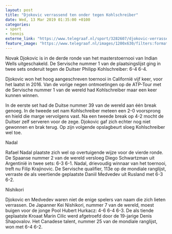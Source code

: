 ```yaml
---
layout: post
title: "Djokovic verrassend ten onder tegen Kohlschreiber"
date: Wed, 13 Mar 2019 01:35:00 +0100
categories: 
- sport 
- tennis 
externe_link: "https://www.telegraaf.nl/sport/3282607/djokovic-verrassend-ten-onder-tegen-kohlschreiber"
feature_image: "https://www.telegraaf.nl/images/1200x630/filters:format(jpeg):quality(80)/cdn-kiosk-api.telegraaf.nl/fa4e3836-4527-11e9-b4fb-e905d2336fa3.jpg"
---
```


<p class="intro">Novak Djokovic is in de derde ronde van het masterstoernooi van Indian Wells uitgeschakeld. De Servische nummer 1 van de plaatsingslijst ging in twee sets onderuit tegen de Duitser Philipp Kohlschreiber: 6-4 6-4.</p> <p>Djokovic won het hoog aangeschreven toernooi in Californië vijf keer, voor het laatst in 2016. Van de vorige negen ontmoetingen op de ATP-Tour met de Servische nummer 1 van de wereld had Kohlschreiber maar een keer kunnen winnen.</p><p>In de eerste set had de Duitse nummer 39 van de wereld aan één break genoeg. In de tweede set nam Kohlschreiber meteen een 2-0 voorsprong en hield die marge vervolgens vast. Na een tweede break op 4-2 mocht de Duitser zelf serveren voor de zege. Djokovic gaf zich echter nog niet gewonnen en brak terug. Op zijn volgende opslagbeurt sloeg Kohlschreiber wel toe.</p><p>Nadal</p><p>Rafael Nadal plaatste zich wel op overtuigende wijze voor de vierde ronde. De Spaanse nummer 2 van de wereld versloeg Diego Schwartzman uit Argentinië in twee sets: 6-3 6-1. Nadal, drievoudig winnaar van het toernooi, treft nu Filip Krajinovic. De Servische qualifier, 113e op de mondiale ranglijst, verraste de als veertiende geplaatste Daniil Medvedev uit Rusland met 6-3 6-2.</p><p>Nishikori</p><p>Djokovic en Medvedev waren niet de enige spelers van naam die zich lieten verrassen. De Japanner Kei Nishikori, nummer 7 van de wereld, moest buigen voor de jonge Pool Hubert Hurkacz: 4-6 6-4 6-3. De als tiende geplaatste Kroaat Marin Cilic werd afgetroefd door de 19-jarige Denis Shapovalov. Het Canadese talent, nummer 25 van de mondiale ranglijst, won met 6-4 6-2.</p>
